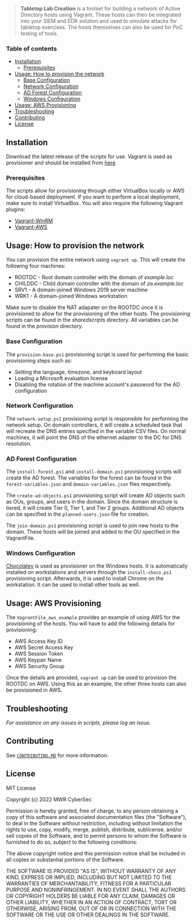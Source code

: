 
> **Tabletop Lab Creation** is a toolset for building a network of Active Directory hosts using Vagrant. These hosts can then be integrated into your SIEM and EDR solution and used to simulate attacks for tabletop exercises. The hosts themselves can also be used for PoC testing of tools.

### Table of contents 

- [Installation](#installation)
    - [Prerequisites](#prerequisites)
- [Usage: How to provision the network](#usage-how-to-provision-the-network)
    - [Base Configuration](#base-configuration)
    - [Network Configuration](#network-configuration)
    - [AD Forest Configuration](#ad-forest-configuration)
    - [Windows Configuration](#windows-configuration)
- [Usage: AWS Provisioning](#usage-aws-provisioning)
- [Troubleshooting](#troubleshooting)
- [Contributing](#contributing)
- [License](#license)



## Installation

Download the latest release of the scripts for use. Vagrant is used as provisioner and should be installed from [here](https://www.vagrantup.com/downloads)


### Prerequisites

The scripts allow for provisioning through either VirtualBox locally or AWS for cloud-based deployment. If you want to perform a local deployment, make sure to install VirtualBox. You will also require the following Vagrant plugins:

* [Vagrant-WinRM](https://github.com/criteo/vagrant-winrm)
* [Vagrant-AWS](https://github.com/mitchellh/vagrant-aws)

## Usage: How to provision the network

You can provision the entire network using `vagrant up`. This will create the following four machines:

* ROOTDC - Root domain controller with the domain of *example.loc*
* CHILDDC - Child domain controller with the domain of *za.example.loc*
* SRV1 - A domain-joined Windows 2019 server machine
* WRK1 - A domain-joined Windows workstation

Make sure to disable the NAT adapater on the ROOTDC once it is provisioned to allow for the provisioning of the other hosts. The provisioning scripts can be found in the *sharedscripts* directory. All variables can be found in the *provision* directory.

### Base Configuration

The `provision-base.ps1` provisioning script is used for performing the basic provisioning steps such as:

* Setting the language, timezone, and keyboard layout
* Loading a Microsoft evaluation license
* Disabling the rotation of the machine account's password for the AD configuration

### Network Configuration

The `network-setup.ps1` provisioning script is responsible for performing the network setup. On domain controllers, it will create a scheduled task that will recreate the DNS entries specified in the variable CSV files. On normal machines, it will point the DNS of the ethernet adapter to the DC for DNS resolution.

### AD Forest Configuration

The `install-forest.ps1` and `install-domain.ps1` provisioning scripts will create the AD forest. The variables for the forest can be found in the `forest-variables.json` and `domain-variables.json` files respectively.

The `create-ad-objects.ps1` provisioning script will create AD objects such as OUs, groups, and users in the domain. Since the domain structure is tiered, it will create Tier 0, Tier 1, and Tier 2 groups. Additional AD objects can be specified in the `planned-users.json` file for creation.

The `join-domain.ps1` provisioning script is used to join new hosts to the domain. These hosts will be joined and added to the OU specified in the VagrantFile.

### Windows Configuration

[Chocolatey](https://chocolatey.org/) is used as provisioner on the Windows hosts. It is automatically installed on workstations and servers through the `install-choco.ps1` provisioning script. Afterwards, it is used to install Chrome on the workstation. It can be used to install other tools as well.

## Usage: AWS Provisioning

The `VagrantFile_aws_example` provides an example of using AWS for the provisioning of the hosts. You will have to add the following details for provisioning:

* AWS Access Key ID
* AWS Secret Access Key
* AWS Session Token
* AWS Keypair Name
* AWS Security Group 

Once the details are provided, `vagrant up` can be used to provision the ROOTDC on AWS. Using this as an example, the other three hosts can also be provisioned in AWS.

## Troubleshooting

*For assistance on any issues in scripts, please log an issue.*

## Contributing

See [`CONTRIBUTING.MD`](CONTRIBUTING.MD) for more information.

## License 

MIT License

Copyright (c) 2022 MWR CyberSec

Permission is hereby granted, free of charge, to any person obtaining a copy of this software and associated documentation files (the "Software"), to deal in the Software without restriction, including without limitation the rights to use, copy, modify, merge, publish, distribute, sublicense, and/or sell copies of the Software, and to permit persons to whom the Software is furnished to do so, subject to the following conditions:

The above copyright notice and this permission notice shall be included in all copies or substantial portions of the Software.

THE SOFTWARE IS PROVIDED "AS IS", WITHOUT WARRANTY OF ANY KIND, EXPRESS OR IMPLIED, INCLUDING BUT NOT LIMITED TO THE WARRANTIES OF MERCHANTABILITY, FITNESS FOR A PARTICULAR PURPOSE AND NONINFRINGEMENT. IN NO EVENT SHALL THE AUTHORS OR COPYRIGHT HOLDERS BE LIABLE FOR ANY CLAIM, DAMAGES OR OTHER LIABILITY, WHETHER IN AN ACTION OF CONTRACT, TORT OR OTHERWISE, ARISING FROM, OUT OF OR IN CONNECTION WITH THE SOFTWARE OR THE USE OR OTHER DEALINGS IN THE SOFTWARE.
